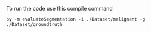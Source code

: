 To run the code use this compile command
```
py -m evaluateSegmentation -i ./Dataset/malignant -g ./Dataset/groundtruth
```